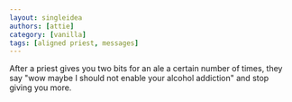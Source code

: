 ```yaml
---
layout: singleidea
authors: [attie]
category: [vanilla]
tags: [aligned priest, messages]
---
```

After a priest gives you two bits for an ale a certain number of times, they say "wow maybe I should not enable your alcohol addiction" and stop giving you more.
